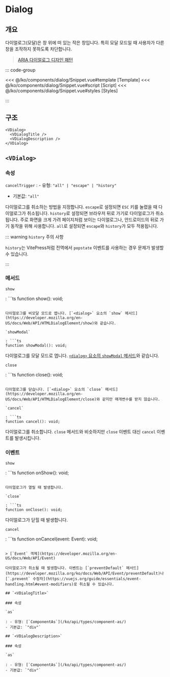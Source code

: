 <script setup lang="ts">
import Snippet from "./Snippet.vue";
</script>

# Dialog

## 개요

다이얼로그(모달)은 창 위에 떠 있는 작은 창입니다. 특히 모달 모드일 때 사용자가 다른 창을 조작하지 못하도록 차단합니다.

> [ARIA 다이얼로그 디자인 패턴](https://www.w3.org/WAI/ARIA/apg/patterns/dialog-modal/)

<VComponentPreview>
  <Snippet />
</VComponentPreview>

::: code-group

<<< @/ko/components/dialog/Snippet.vue#template [Template]
<<< @/ko/components/dialog/Snippet.vue#script [Script]
<<< @/ko/components/dialog/Snippet.vue#styles [Styles]

:::

## 구조

```vue-html
<VDialog>
  <VDialogTitle />
  <VDialogDescription />
</VDialog>
```

## `<VDialog>`

### 속성

`cancelTrigger`
: - 유형: `"all" | "escape" | "history"`
  - 기본값: `"all"`

  다이얼로그를 취소하는 방법을 지정합니다. `escape`로 설정되면 `ESC` 키를 눌렸을 때 다이얼로그가 취소됩니다. `history`로 설정되면 브라우저 뒤로 가기로 다이얼로그가 취소됩니다. 주로 화면을 크게 가려 페이지처럼 보이는 다이얼로그나, 안드로이드의 뒤로 가기 동작을 위해 사용합니다. `all`로 설정되면 `escape`와 `history`가 모두 적용됩니다.

  ::: warning `history` 주의 사항

  `history`는 VitePress처럼 전역에서 `popstate` 이벤트를 사용하는 경우 문제가 발생할 수 있습니다.

  :::

### 메서드

`show`

: ```ts
  function show(): void;
  ```

  다이얼로그를 비모달 모드로 엽니다. [`<dialog>` 요소의 `show` 메서드](https://developer.mozilla.org/en-US/docs/Web/API/HTMLDialogElement/show)와 같습니다.

`showModal`

: ```ts
  function showModal(): void;
  ```

  다이얼로그를 모달 모드로 엽니다. [`<dialog>` 요소의 `showModal` 메서드](https://developer.mozilla.org/en-US/docs/Web/API/HTMLDialogElement/showModal)와 같습니다.

`close`

: ```ts
  function close(): void;
  ```

  다이얼로그를 닫습니다. [`<dialog>` 요소의 `close` 메서드](https://developer.mozilla.org/en-US/docs/Web/API/HTMLDialogElement/close)와 같지만 매개변수를 받지 않습니다.

`cancel`

: ```ts
  function cancel(): void;
  ```

  다이얼로그를 취소합니다. `close` 메서드와 비슷하지만 `close` 이벤트 대신 `cancel` 이벤트를 발생시킵니다.

### 이벤트

`show`

: ```ts
  function onShow(): void;
  ```

  다이얼로그가 열릴 때 발생합니다.

`close`

: ```ts
  function onClose(): void;
  ```

  다이얼로그가 닫힐 때 발생합니다.

`cancel`

: ```ts
  function onCancel(event: Event): void;
  ```

  > [`Event` 객체](https://developer.mozilla.org/en-US/docs/Web/API/Event)

  다이얼로그가 취소될 때 발생합니다. 이벤트는 [`preventDefault` 메서드](https://developer.mozilla.org/ko/docs/Web/API/Event/preventDefault)나 [`.prevent` 수정자](https://vuejs.org/guide/essentials/event-handling.html#event-modifiers)로 취소될 수 있습니다.

## `<VDialogTitle>`

### 속성

`as`

: - 유형: [`ComponentAs`](/ko/api/types/component-as/)
  - 기본값: `"div"`

## `<VDialogDescription>`

### 속성

`as`

: - 유형: [`ComponentAs`](/ko/api/types/component-as/)
  - 기본값: `"div"`
